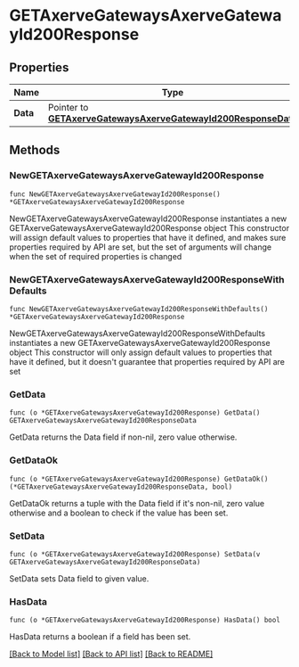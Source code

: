 # GETAxerveGatewaysAxerveGatewayId200Response

## Properties

Name | Type | Description | Notes
------------ | ------------- | ------------- | -------------
**Data** | Pointer to [**GETAxerveGatewaysAxerveGatewayId200ResponseData**](GETAxerveGatewaysAxerveGatewayId200ResponseData.md) |  | [optional] 

## Methods

### NewGETAxerveGatewaysAxerveGatewayId200Response

`func NewGETAxerveGatewaysAxerveGatewayId200Response() *GETAxerveGatewaysAxerveGatewayId200Response`

NewGETAxerveGatewaysAxerveGatewayId200Response instantiates a new GETAxerveGatewaysAxerveGatewayId200Response object
This constructor will assign default values to properties that have it defined,
and makes sure properties required by API are set, but the set of arguments
will change when the set of required properties is changed

### NewGETAxerveGatewaysAxerveGatewayId200ResponseWithDefaults

`func NewGETAxerveGatewaysAxerveGatewayId200ResponseWithDefaults() *GETAxerveGatewaysAxerveGatewayId200Response`

NewGETAxerveGatewaysAxerveGatewayId200ResponseWithDefaults instantiates a new GETAxerveGatewaysAxerveGatewayId200Response object
This constructor will only assign default values to properties that have it defined,
but it doesn't guarantee that properties required by API are set

### GetData

`func (o *GETAxerveGatewaysAxerveGatewayId200Response) GetData() GETAxerveGatewaysAxerveGatewayId200ResponseData`

GetData returns the Data field if non-nil, zero value otherwise.

### GetDataOk

`func (o *GETAxerveGatewaysAxerveGatewayId200Response) GetDataOk() (*GETAxerveGatewaysAxerveGatewayId200ResponseData, bool)`

GetDataOk returns a tuple with the Data field if it's non-nil, zero value otherwise
and a boolean to check if the value has been set.

### SetData

`func (o *GETAxerveGatewaysAxerveGatewayId200Response) SetData(v GETAxerveGatewaysAxerveGatewayId200ResponseData)`

SetData sets Data field to given value.

### HasData

`func (o *GETAxerveGatewaysAxerveGatewayId200Response) HasData() bool`

HasData returns a boolean if a field has been set.


[[Back to Model list]](../README.md#documentation-for-models) [[Back to API list]](../README.md#documentation-for-api-endpoints) [[Back to README]](../README.md)


